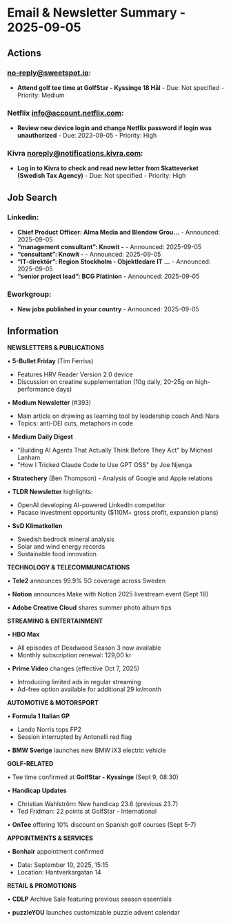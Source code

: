 # Email & Newsletter Summary - 2025-09-05

## Actions
### no-reply@sweetspot.io:
- **Attend golf tee time at GolfStar - Kyssinge 18 Hål** - Due: Not specified - Priority: Medium

### Netflix <info@account.netflix.com>:
- **Review new device login and change Netflix password if login was unauthorized** - Due: 2023-09-05 - Priority: High

### Kivra <noreply@notifications.kivra.com>:
- **Log in to Kivra to check and read new letter from Skatteverket (Swedish Tax Agency)** - Due: Not specified - Priority: High

## Job Search
### Linkedin:
- **Chief Product Officer: Alma Media and Blendow Grou...** - Announced: 2025-09-05
- **“management consultant”: Knowit -** - Announced: 2025-09-05
- **“consultant”: Knowit -** - Announced: 2025-09-05
- **“IT-direktör”: Region Stockholm - Objektledare IT ...** - Announced: 2025-09-05
- **“senior project lead”: BCG Platinion** - Announced: 2025-09-05

### Eworkgroup:
- **New jobs published in your country** - Announced: 2025-09-05

## Information

**NEWSLETTERS & PUBLICATIONS**

• **5-Bullet Friday** (Tim Ferriss)
  - Features HRV Reader Version 2.0 device
  - Discussion on creatine supplementation (10g daily, 20-25g on high-performance days)

• **Medium Newsletter** (#393)
  - Main article on drawing as learning tool by leadership coach Andi Nara
  - Topics: anti-DEI cuts, metaphors in code

• **Medium Daily Digest**
  - "Building AI Agents That Actually Think Before They Act" by Micheal Lanham
  - "How I Tricked Claude Code to Use GPT OSS" by Joe Njenga

• **Stratechery** (Ben Thompson) - Analysis of Google and Apple relations

• **TLDR Newsletter** highlights:
  - OpenAI developing AI-powered LinkedIn competitor
  - Pacaso investment opportunity ($110M+ gross profit, expansion plans)

• **SvD Klimatkollen**
  - Swedish bedrock mineral analysis
  - Solar and wind energy records
  - Sustainable food innovation

**TECHNOLOGY & TELECOMMUNICATIONS**

• **Tele2** announces 99.9% 5G coverage across Sweden

• **Notion** announces Make with Notion 2025 livestream event (Sept 18)

• **Adobe Creative Cloud** shares summer photo album tips

**STREAMING & ENTERTAINMENT**

• **HBO Max**
  - All episodes of Deadwood Season 3 now available
  - Monthly subscription renewal: 129,00 kr

• **Prime Video** changes (effective Oct 7, 2025)
  - Introducing limited ads in regular streaming
  - Ad-free option available for additional 29 kr/month

**AUTOMOTIVE & MOTORSPORT**

• **Formula 1 Italian GP**
  - Lando Norris tops FP2
  - Session interrupted by Antonelli red flag

• **BMW Sverige** launches new BMW iX3 electric vehicle

**GOLF-RELATED**

• Tee time confirmed at **GolfStar - Kyssinge** (Sept 9, 08:30)

• **Handicap Updates**
  - Christian Wahlström: New handicap 23.6 (previous 23.7)
  - Ted Fridman: 22 points at GolfStar - International

• **OnTee** offering 10% discount on Spanish golf courses (Sept 5-7)

**APPOINTMENTS & SERVICES**

• **Bonhair** appointment confirmed
  - Date: September 10, 2025, 15:15
  - Location: Hantverkargatan 14

**RETAIL & PROMOTIONS**

• **CDLP** Archive Sale featuring previous season essentials

• **puzzleYOU** launches customizable puzzle advent calendar

